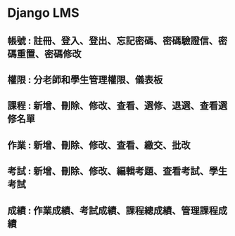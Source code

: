 # Django LMS
## 帳號 : 註冊、登入、登出、忘記密碼、密碼驗證信、密碼重置、密碼修改
## 權限 : 分老師和學生管理權限、儀表板
## 課程 : 新增、刪除、修改、查看、選修、退選、查看選修名單
## 作業 : 新增、刪除、修改、查看、繳交、批改
## 考試 : 新增、刪除、修改、編輯考題、查看考試、學生考試
## 成績 : 作業成績、考試成績、課程總成績、管理課程成績
